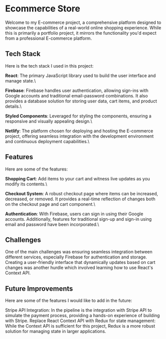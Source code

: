 # Ecommerce Store
Welcome to my E-commerce project, a comprehensive platform designed to showcase the capabilities of a real-world online shopping experience. While this is primarily a portfolio project, it mirrors the functionality you'd expect from a professional E-commerce platform.

## Tech Stack
Here is the tech stack I used in this project:

**React**: The primary JavaScript library used to build the user interface and manage state.\

**Firebase**: Firebase handles user authentication, allowing sign-ins with Google accounts and traditional email-password combinations. It also provides a database solution for storing user data, cart items, and product details.\

**Styled Components**: Leveraged for styling the components, ensuring a responsive and visually appealing design.\

**Netlify**: The platform chosen for deploying and hosting the E-commerce project, offering seamless integration with the development environment and continuous deployment capabilities.\

## Features
Here are some of the features:

**Shopping Cart**: Add items to your cart and witness live updates as you modify its contents.\

**Checkout System**: A robust checkout page where items can be increased, decreased, or removed. It provides a real-time reflection of changes both on the checkout page and cart component.\

**Authentication**: With Firebase, users can sign in using their Google accounts. Additionally, features for traditional sign-up and sign-in using email and password have been incorporated.\

## Challenges
One of the main challenges was ensuring seamless integration between different services, especially Firebase for authentication and storage. Creating a user-friendly interface that dynamically updates based on cart changes was another hurdle which involved learning how to use React's Context API.

## Future Improvements
Here are some of the features I would like to add in the future:

Stripe API Integration: In the pipeline is the integration with Stripe API to simulate the payment process, providing a hands-on experience of building with Stripe.
Replace React Context API with Redux for state management: While the Context API is sufficient for this project, Redux is a more robust solution for managing state in larger applications.
